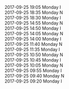2017-09-25 19:05 Monday  I  
2017-09-25 18:35 Monday  N  
2017-09-25 18:30 Monday  I  
2017-09-25 14:55 Monday  N  
2017-09-25 14:50 Monday  I  
2017-09-25 14:05 Monday  N  
2017-09-25 14:00 Monday  I  
2017-09-25 11:40 Monday  N  
2017-09-25 11:35 Monday  I  
2017-09-25 10:50 Monday  N  
2017-09-25 10:45 Monday  I  
2017-09-25 10:05 Monday  N  
2017-09-25 09:55 Monday  I  
2017-09-25 09:40 Monday  N  
2017-09-25 09:20 Monday  I  
